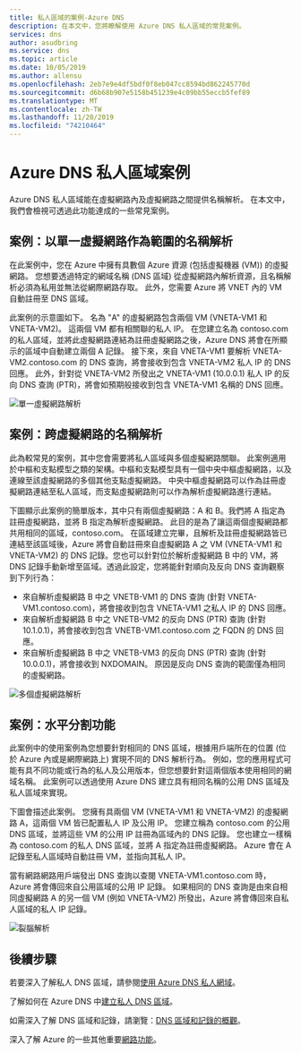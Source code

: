 ```yaml
---
title: 私人區域的案例-Azure DNS
description: 在本文中，您將瞭解使用 Azure DNS 私人區域的常見案例。
services: dns
author: asudbring
ms.service: dns
ms.topic: article
ms.date: 10/05/2019
ms.author: allensu
ms.openlocfilehash: 2eb7e9e4df5bdf0f8eb047cc8594bd862245770d
ms.sourcegitcommit: d6b68b907e5158b451239e4c09bb55eccb5fef89
ms.translationtype: MT
ms.contentlocale: zh-TW
ms.lasthandoff: 11/20/2019
ms.locfileid: "74210464"
---
```

# <a name="azure-dns-private-zones-scenarios"></a>Azure DNS 私人區域案例

Azure DNS 私人區域能在虛擬網路內及虛擬網路之間提供名稱解析。 在本文中，我們會檢視可透過此功能達成的一些常見案例。

## <a name="scenario-name-resolution-scoped-to-a-single-virtual-network"></a>案例：以單一虛擬網路作為範圍的名稱解析
在此案例中，您在 Azure 中擁有具數個 Azure 資源 (包括虛擬機器 (VM)) 的虛擬網路。 您想要透過特定的網域名稱 (DNS 區域) 從虛擬網路內解析資源，且名稱解析必須為私用並無法從網際網路存取。 此外，您需要 Azure 將 VNET 內的 VM 自動註冊至 DNS 區域。 

此案例的示意圖如下。 名為 "A" 的虛擬網路包含兩個 VM (VNETA-VM1 和 VNETA-VM2)。 這兩個 VM 都有相關聯的私人 IP。 在您建立名為 contoso.com 的私人區域，並將此虛擬網路連結為註冊虛擬網路之後，Azure DNS 將會在所顯示的區域中自動建立兩個 A 記錄。 接下來，來自 VNETA-VM1 要解析 VNETA-VM2.contoso.com 的 DNS 查詢，將會接收到包含 VNETA-VM2 私人 IP 的 DNS 回應。 此外，針對從 VNETA-VM2 所發出之 VNETA-VM1 (10.0.0.1) 私人 IP 的反向 DNS 查詢 (PTR)，將會如預期般接收到包含 VNETA-VM1 名稱的 DNS 回應。 

![單一虛擬網路解析](./media/private-dns-scenarios/single-vnet-resolution.png)

## <a name="scenario-name-resolution-across-virtual-networks"></a>案例：跨虛擬網路的名稱解析

此為較常見的案例，其中您會需要將私人區域與多個虛擬網路關聯。 此案例適用於中樞和支點模型之類的架構。中樞和支點模型具有一個中央中樞虛擬網路，以及連線至該虛擬網路的多個其他支點虛擬網路。 中央中樞虛擬網路可以作為註冊虛擬網路連結至私人區域，而支點虛擬網路則可以作為解析虛擬網路進行連結。 

下圖顯示此案例的簡單版本，其中只有兩個虛擬網路：A 和 B。我們將 A 指定為註冊虛擬網路，並將 B 指定為解析虛擬網路。 此目的是為了讓這兩個虛擬網路都共用相同的區域，contoso.com。 在區域建立完畢，且解析及註冊虛擬網路皆已連結至該區域後，Azure 將會自動註冊來自虛擬網路 A 之 VM (VNETA-VM1 和 VNETA-VM2) 的 DNS 記錄。您也可以針對位於解析虛擬網路 B 中的 VM，將 DNS 記錄手動新增至區域。透過此設定，您將能針對順向及反向 DNS 查詢觀察到下列行為：
* 來自解析虛擬網路 B 中之 VNETB-VM1 的 DNS 查詢 (針對 VNETA-VM1.contoso.com)，將會接收到包含 VNETA-VM1 之私人 IP 的 DNS 回應。
* 來自解析虛擬網路 B 中之 VNETB-VM2 的反向 DNS (PTR) 查詢 (針對 10.1.0.1)，將會接收到包含 VNETB-VM1.contoso.com 之 FQDN 的 DNS 回應。  
* 來自解析虛擬網路 B 中之 VNETB-VM3 的反向 DNS (PTR) 查詢 (針對 10.0.0.1)，將會接收到 NXDOMAIN。 原因是反向 DNS 查詢的範圍僅為相同的虛擬網路。 


![多個虛擬網路解析](./media/private-dns-scenarios/multi-vnet-resolution.png)

## <a name="scenario-split-horizon-functionality"></a>案例：水平分割功能

此案例中的使用案例為您想要針對相同的 DNS 區域，根據用戶端所在的位置 (位於 Azure 內或是網際網路上) 實現不同的 DNS 解析行為。 例如，您的應用程式可能有具不同功能或行為的私人及公用版本，但您想要針對這兩個版本使用相同的網域名稱。 此案例可以透過使用 Azure DNS 建立具有相同名稱的公用 DNS 區域及私人區域來實現。

下圖會描述此案例。 您擁有具兩個 VM (VNETA-VM1 和 VNETA-VM2) 的虛擬網路 A，這兩個 VM 皆已配置私人 IP 及公用 IP。 您建立稱為 contoso.com 的公用 DNS 區域，並將這些 VM 的公用 IP 註冊為區域內的 DNS 記錄。 您也建立一樣稱為 contoso.com 的私人 DNS 區域，並將 A 指定為註冊虛擬網路。 Azure 會在 A 記錄至私人區域時自動註冊 VM，並指向其私人 IP。

當有網路網路用戶端發出 DNS 查詢以查閱 VNETA-VM1.contoso.com 時，Azure 將會傳回來自公用區域的公用 IP 記錄。 如果相同的 DNS 查詢是由來自相同虛擬網路 A 的另一個 VM (例如 VNETA-VM2) 所發出，Azure 將會傳回來自私人區域的私人 IP 記錄。 

![裂腦解析](./media/private-dns-scenarios/split-brain-resolution.png)

## <a name="next-steps"></a>後續步驟
若要深入了解私人 DNS 區域，請參閱[使用 Azure DNS 私人網域](private-dns-overview.md)。

了解如何在 Azure DNS 中[建立私人 DNS 區域](./private-dns-getstarted-powershell.md)。

如需深入了解 DNS 區域和記錄，請瀏覽：[DNS 區域和記錄的概觀](dns-zones-records.md)。

深入了解 Azure 的一些其他重要[網路功能](../networking/networking-overview.md)。

